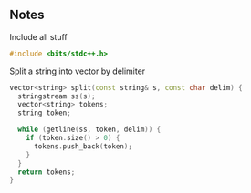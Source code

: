 ## Notes

Include all stuff
```cpp
#include <bits/stdc++.h>
```

Split a string into vector<string> by delimiter
```cpp
vector<string> split(const string& s, const char delim) {
  stringstream ss(s);
  vector<string> tokens;
  string token;

  while (getline(ss, token, delim)) {
    if (token.size() > 0) {
      tokens.push_back(token);
    }
  }
  return tokens;
}
```
